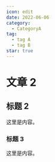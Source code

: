 ```yaml
---
icon: edit
date: 2022-06-06
category:
  - CategoryA
tag:
  - tag A
  - tag B
star: true
---
```


# 文章 2

## 标题 2

这里是内容。

### 标题 3

这里是内容。
